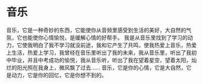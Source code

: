 # 音乐
音乐，它是一种奇妙的东西，它能使你从音频里感受到生活的美好，大自然的气氛，它也能使你心情愉悦，是缓解心情的好帮手。
我是从音乐里找到了学习的动力，它使我明白了我不学习就没前途，我和它产生了共鸣，使我热爱上音乐，热爱上生活，热爱上学习，我曾经在音乐里听出了我的未来，我从音乐里，听出了我初中毕业，并且中考成功的愉悦，我从音乐听，听出了我在望着星空，望着太阳，灿烂的阳光照在我身上，微风飘了过去......
音乐，它是你的心情，它是大自然，它是动力，它是你的回忆，它是你想不到的。
